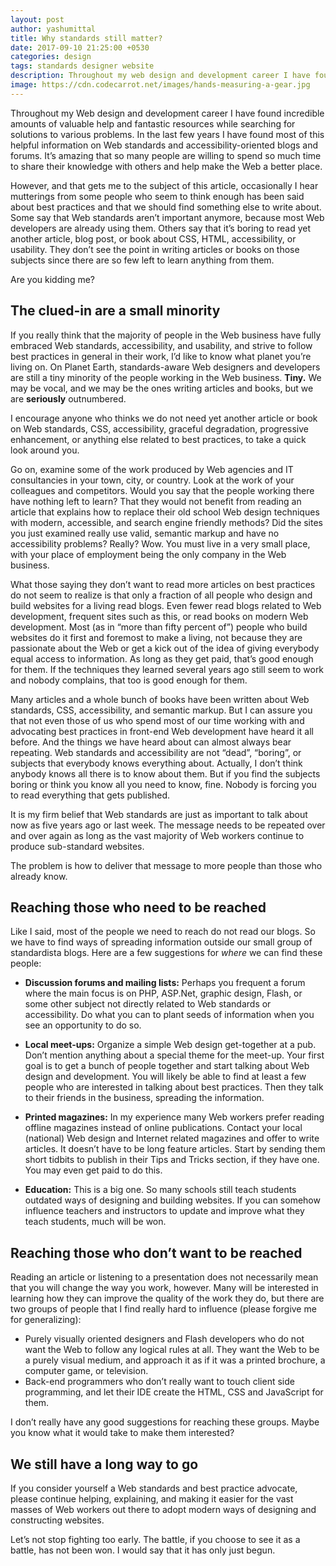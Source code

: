```yaml
---
layout: post
author: yashumittal
title: Why standards still matter?
date: 2017-09-10 21:25:00 +0530
categories: design
tags: standards designer website
description: Throughout my web design and development career I have found incredible amounts of valuable help and fantastic resources while searching for solutions to various problems.
image: https://cdn.codecarrot.net/images/hands-measuring-a-gear.jpg
---
```


Throughout my Web design and development career I have found incredible amounts of valuable help and fantastic resources while searching for solutions to various problems. In the last few years I have found most of this helpful information on Web standards and accessibility-oriented blogs and forums. It’s amazing that so many people are willing to spend so much time to share their knowledge with others and help make the Web a better place.

However, and that gets me to the subject of this article, occasionally I hear mutterings from some people who seem to think enough has been said about best practices and that we should find something else to write about. Some say that Web standards aren’t important anymore, because most Web developers are already using them. Others say that it’s boring to read yet another article, blog post, or book about CSS, HTML, accessibility, or usability. They don’t see the point in writing articles or books on those subjects since there are so few left to learn anything from them.

Are you kidding me?

## The clued-in are a small minority

If you really think that the majority of people in the Web business have fully embraced Web standards, accessibility, and usability, and strive to follow best practices in general in their work, I’d like to know what planet you’re living on. On Planet Earth, standards-aware Web designers and developers are still a tiny minority of the people working in the Web business. **Tiny.** We may be vocal, and we may be the ones writing articles and books, but we are **seriously** outnumbered.

I encourage anyone who thinks we do not need yet another article or book on Web standards, CSS, accessibility, graceful degradation, progressive enhancement, or anything else related to best practices, to take a quick look around you.

Go on, examine some of the work produced by Web agencies and IT consultancies in your town, city, or country. Look at the work of your colleagues and competitors. Would you say that the people working there have nothing left to learn? That they would not benefit from reading an article that explains how to replace their old school Web design techniques with modern, accessible, and search engine friendly methods? Did the sites you just examined really use valid, semantic markup and have no accessibility problems? Really? Wow. You must live in a very small place, with your place of employment being the only company in the Web business.

What those saying they don’t want to read more articles on best practices do not seem to realize is that only a fraction of all people who design and build websites for a living read blogs. Even fewer read blogs related to Web development, frequent sites such as this, or read books on modern Web development. Most (as in “more than fifty percent of”) people who build websites do it first and foremost to make a living, not because they are passionate about the Web or get a kick out of the idea of giving everybody equal access to information. As long as they get paid, that’s good enough for them. If the techniques they learned several years ago still seem to work and nobody complains, that too is good enough for them.

Many articles and a whole bunch of books have been written about Web standards, CSS, accessibility, and semantic markup. But I can assure you that not even those of us who spend most of our time working with and advocating best practices in front-end Web development have heard it all before. And the things we have heard about can almost always bear repeating. Web standards and accessibility are not “dead”, “boring”, or subjects that everybody knows everything about. Actually, I don’t think anybody knows all there is to know about them. But if you find the subjects boring or think you know all you need to know, fine. Nobody is forcing you to read everything that gets published.

It is my firm belief that Web standards are just as important to talk about now as five years ago or last week. The message needs to be repeated over and over again as long as the vast majority of Web workers continue to produce sub-standard websites.

The problem is how to deliver that message to more people than those who already know.

## Reaching those who need to be reached

Like I said, most of the people we need to reach do not read our blogs. So we have to find ways of spreading information outside our small group of standardista blogs. Here are a few suggestions for *where* we can find these people:

* **Discussion forums and mailing lists:** Perhaps you frequent a forum where the main focus is on PHP, ASP.Net, graphic design, Flash, or some other subject not directly related to Web standards or accessibility. Do what you can to plant seeds of information when you see an opportunity to do so.

* **Local meet-ups:** Organize a simple Web design get-together at a pub. Don’t mention anything about a special theme for the meet-up. Your first goal is to get a bunch of people together and start talking about Web design and development. You will likely be able to find at least a few people who are interested in talking about best practices. Then they talk to their friends in the business, spreading the information.

* **Printed magazines:** In my experience many Web workers prefer reading offline magazines instead of online publications. Contact your local (national) Web design and Internet related magazines and offer to write articles. It doesn’t have to be long feature articles. Start by sending them short tidbits to publish in their Tips and Tricks section, if they have one. You may even get paid to do this.

* **Education:** This is a big one. So many schools still teach students outdated ways of designing and building websites. If you can somehow influence teachers and instructors to update and improve what they teach students, much will be won.

## Reaching those who don’t want to be reached

Reading an article or listening to a presentation does not necessarily mean that you will change the way you work, however. Many will be interested in learning how they can improve the quality of the work they do, but there are two groups of people that I find really hard to influence (please forgive me for generalizing):

* Purely visually oriented designers and Flash developers who do not want the Web to follow any logical rules at all. They want the Web to be a purely visual medium, and approach it as if it was a printed brochure, a computer game, or television.
* Back-end programmers who don’t really want to touch client side programming, and let their IDE create the HTML, CSS and JavaScript for them.

I don’t really have any good suggestions for reaching these groups. Maybe you know what it would take to make them interested?

## We still have a long way to go

If you consider yourself a Web standards and best practice advocate, please continue helping, explaining, and making it easier for the vast masses of Web workers out there to adopt modern ways of designing and constructing websites.

Let’s not stop fighting too early. The battle, if you choose to see it as a battle, has not been won. I would say that it has only just begun.
